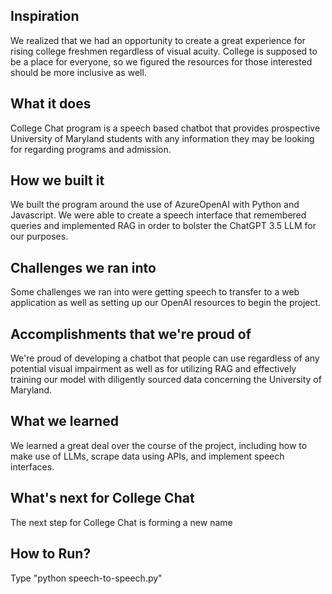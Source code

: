 ## Inspiration
We realized that we had an opportunity to create a great experience for rising college freshmen regardless of visual acuity. College is supposed to be a place for everyone, so we figured the resources for those interested should be more inclusive as well.

## What it does
College Chat program is a speech based chatbot that provides prospective University of Maryland students with any information they may be looking for regarding programs and admission.

## How we built it
We built the program around the use of AzureOpenAI with Python and Javascript. We were able to create a speech interface that remembered queries and implemented RAG in order to bolster the ChatGPT 3.5  LLM for our purposes.

## Challenges we ran into
Some challenges we ran into were getting speech to transfer to a web application as well as setting up our OpenAI resources to begin the project.

## Accomplishments that we're proud of
We're proud of developing a chatbot that people can use regardless of any potential visual impairment as well as for utilizing RAG and effectively training our model with diligently sourced data concerning the University of Maryland.

## What we learned
We learned a great deal over the course of the project, including how to make use of LLMs, scrape data using APIs, and implement speech interfaces.

## What's next for College Chat
The next step for College Chat is forming a new name

## How to Run?
Type "python speech-to-speech.py"

